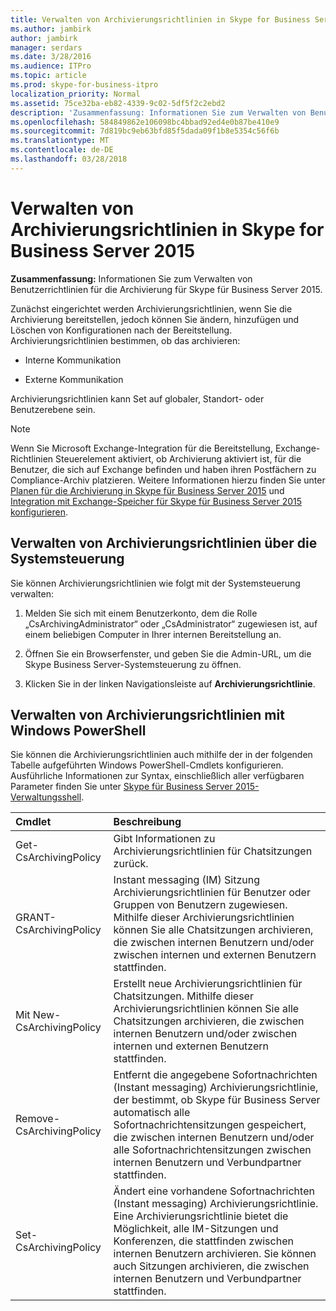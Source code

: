 ```yaml
---
title: Verwalten von Archivierungsrichtlinien in Skype for Business Server 2015
ms.author: jambirk
author: jambirk
manager: serdars
ms.date: 3/28/2016
ms.audience: ITPro
ms.topic: article
ms.prod: skype-for-business-itpro
localization_priority: Normal
ms.assetid: 75ce32ba-eb82-4339-9c02-5df5f2c2ebd2
description: 'Zusammenfassung: Informationen Sie zum Verwalten von Benutzerrichtlinien für die Archivierung für Skype für Business Server 2015.'
ms.openlocfilehash: 584849862e106098bc4bbad92ed4e0b87be410e9
ms.sourcegitcommit: 7d819bc9eb63bfd85f5dada09f1b8e5354c56f6b
ms.translationtype: MT
ms.contentlocale: de-DE
ms.lasthandoff: 03/28/2018
---
```

# <a name="manage-archiving-policies-in-skype-for-business-server-2015"></a>Verwalten von Archivierungsrichtlinien in Skype for Business Server 2015

**Zusammenfassung:** Informationen Sie zum Verwalten von Benutzerrichtlinien für die Archivierung für Skype für Business Server 2015.
  
Zunächst eingerichtet werden Archivierungsrichtlinien, wenn Sie die Archivierung bereitstellen, jedoch können Sie ändern, hinzufügen und Löschen von Konfigurationen nach der Bereitstellung. Archivierungsrichtlinien bestimmen, ob das archivieren: 
  
- Interne Kommunikation
    
- Externe Kommunikation
    
Archivierungsrichtlinien kann Set auf globaler, Standort- oder Benutzerebene sein.
  
> [!NOTE]
> Wenn Sie Microsoft Exchange-Integration für die Bereitstellung, Exchange-Richtlinien Steuerelement aktiviert, ob Archivierung aktiviert ist, für die Benutzer, die sich auf Exchange befinden und haben ihren Postfächern zu Compliance-Archiv platzieren. Weitere Informationen hierzu finden Sie unter [Planen für die Archivierung in Skype für Business Server 2015](../../plan-your-deployment/archiving/archiving.md) und [Integration mit Exchange-Speicher für Skype für Business Server 2015 konfigurieren](../../deploy/deploy-archiving/configure-integration-with-exchange-storage.md). 
  
## <a name="manage-archiving-policies-by-using-the-control-panel"></a>Verwalten von Archivierungsrichtlinien über die Systemsteuerung

Sie können Archivierungsrichtlinien wie folgt mit der Systemsteuerung verwalten:
  
1. Melden Sie sich mit einem Benutzerkonto, dem die Rolle „CsArchivingAdministrator“ oder „CsAdministrator“ zugewiesen ist, auf einem beliebigen Computer in Ihrer internen Bereitstellung an. 
    
2. Öffnen Sie ein Browserfenster, und geben Sie die Admin-URL, um die Skype Business Server-Systemsteuerung zu öffnen. 
    
3. Klicken Sie in der linken Navigationsleiste auf **Archivierungsrichtlinie**.
    
## <a name="manage-archiving-policies-by-using-windows-powershell"></a>Verwalten von Archivierungsrichtlinien mit Windows PowerShell

Sie können die Archivierungsrichtlinien auch mithilfe der in der folgenden Tabelle aufgeführten Windows PowerShell-Cmdlets konfigurieren. Ausführliche Informationen zur Syntax, einschließlich aller verfügbaren Parameter finden Sie unter [Skype für Business Server 2015-Verwaltungsshell](../management-shell.md).
  

|**Cmdlet**|**Beschreibung**|
|:-----|:-----|
|Get-CsArchivingPolicy  <br/> |Gibt Informationen zu Archivierungsrichtlinien für Chatsitzungen zurück.  <br/> |
|GRANT-CsArchivingPolicy  <br/> |Instant messaging (IM) Sitzung Archivierungsrichtlinien für Benutzer oder Gruppen von Benutzern zugewiesen. Mithilfe dieser Archivierungsrichtlinien können Sie alle Chatsitzungen archivieren, die zwischen internen Benutzern und/oder zwischen internen und externen Benutzern stattfinden.  <br/> |
|Mit New-CsArchivingPolicy  <br/> |Erstellt neue Archivierungsrichtlinien für Chatsitzungen. Mithilfe dieser Archivierungsrichtlinien können Sie alle Chatsitzungen archivieren, die zwischen internen Benutzern und/oder zwischen internen und externen Benutzern stattfinden.  <br/> |
|Remove-CsArchivingPolicy  <br/> |Entfernt die angegebene Sofortnachrichten (Instant messaging) Archivierungsrichtlinie, der bestimmt, ob Skype für Business Server automatisch alle Sofortnachrichtensitzungen gespeichert, die zwischen internen Benutzern und/oder alle Sofortnachrichtensitzungen zwischen internen Benutzern und Verbundpartner stattfinden.  <br/> |
|Set-CsArchivingPolicy  <br/> |Ändert eine vorhandene Sofortnachrichten (Instant messaging) Archivierungsrichtlinie. Eine Archivierungsrichtlinie bietet die Möglichkeit, alle IM-Sitzungen und Konferenzen, die stattfinden zwischen internen Benutzern archivieren. Sie können auch Sitzungen archivieren, die zwischen internen Benutzern und Verbundpartner stattfinden.  <br/> |
   


